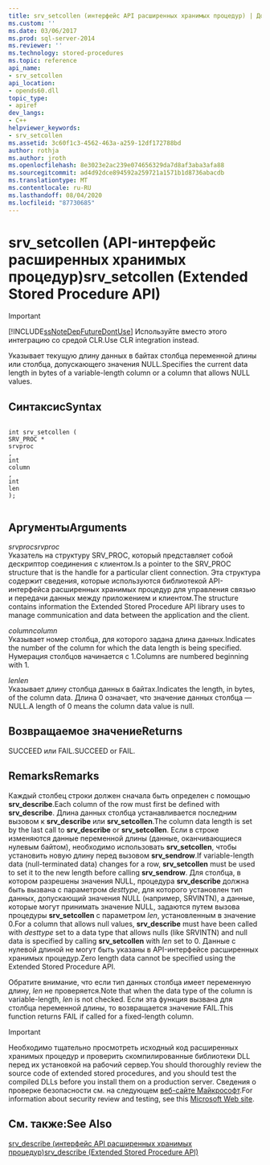 ```yaml
---
title: srv_setcollen (интерфейс API расширенных хранимых процедур) | Документы Майкрософт
ms.custom: ''
ms.date: 03/06/2017
ms.prod: sql-server-2014
ms.reviewer: ''
ms.technology: stored-procedures
ms.topic: reference
api_name:
- srv_setcollen
api_location:
- opends60.dll
topic_type:
- apiref
dev_langs:
- C++
helpviewer_keywords:
- srv_setcollen
ms.assetid: 3c60f1c3-4562-463a-a259-12df172788bd
author: rothja
ms.author: jroth
ms.openlocfilehash: 8e3023e2ac239e074656329da7d8af3aba3afa88
ms.sourcegitcommit: ad4d92dce894592a259721a1571b1d8736abacdb
ms.translationtype: MT
ms.contentlocale: ru-RU
ms.lasthandoff: 08/04/2020
ms.locfileid: "87730685"
---
```

# <a name="srv_setcollen-extended-stored-procedure-api"></a><span data-ttu-id="a7332-102">srv_setcollen (API-интерфейс расширенных хранимых процедур)</span><span class="sxs-lookup"><span data-stu-id="a7332-102">srv_setcollen (Extended Stored Procedure API)</span></span>
    
> [!IMPORTANT]  
>  [!INCLUDE[ssNoteDepFutureDontUse](../../includes/ssnotedepfuturedontuse-md.md)] <span data-ttu-id="a7332-103">Используйте вместо этого интеграцию со средой CLR.</span><span class="sxs-lookup"><span data-stu-id="a7332-103">Use CLR integration instead.</span></span>  
  
 <span data-ttu-id="a7332-104">Указывает текущую длину данных в байтах столбца переменной длины или столбца, допускающего значения NULL.</span><span class="sxs-lookup"><span data-stu-id="a7332-104">Specifies the current data length in bytes of a variable-length column or a column that allows NULL values.</span></span>  
  
## <a name="syntax"></a><span data-ttu-id="a7332-105">Синтаксис</span><span class="sxs-lookup"><span data-stu-id="a7332-105">Syntax</span></span>  
  
```  
  
int srv_setcollen (  
SRV_PROC *  
srvproc  
,  
int   
column  
,  
int  
len   
);  
  
```  
  
## <a name="arguments"></a><span data-ttu-id="a7332-106">Аргументы</span><span class="sxs-lookup"><span data-stu-id="a7332-106">Arguments</span></span>  
 <span data-ttu-id="a7332-107">*srvproc*</span><span class="sxs-lookup"><span data-stu-id="a7332-107">*srvproc*</span></span>  
 <span data-ttu-id="a7332-108">Указатель на структуру SRV_PROC, который представляет собой дескриптор соединения с клиентом.</span><span class="sxs-lookup"><span data-stu-id="a7332-108">Is a pointer to the SRV_PROC structure that is the handle for a particular client connection.</span></span> <span data-ttu-id="a7332-109">Эта структура содержит сведения, которые используются библиотекой API-интерфейса расширенных хранимых процедур для управления связью и передачи данных между приложением и клиентом.</span><span class="sxs-lookup"><span data-stu-id="a7332-109">The structure contains information the Extended Stored Procedure API library uses to manage communication and data between the application and the client.</span></span>  
  
 <span data-ttu-id="a7332-110">*column*</span><span class="sxs-lookup"><span data-stu-id="a7332-110">*column*</span></span>  
 <span data-ttu-id="a7332-111">Указывает номер столбца, для которого задана длина данных.</span><span class="sxs-lookup"><span data-stu-id="a7332-111">Indicates the number of the column for which the data length is being specified.</span></span> <span data-ttu-id="a7332-112">Нумерация столбцов начинается с 1.</span><span class="sxs-lookup"><span data-stu-id="a7332-112">Columns are numbered beginning with 1.</span></span>  
  
 <span data-ttu-id="a7332-113">*len*</span><span class="sxs-lookup"><span data-stu-id="a7332-113">*len*</span></span>  
 <span data-ttu-id="a7332-114">Указывает длину столбца данных в байтах.</span><span class="sxs-lookup"><span data-stu-id="a7332-114">Indicates the length, in bytes, of the column data.</span></span> <span data-ttu-id="a7332-115">Длина 0 означает, что значение данных столбца — NULL.</span><span class="sxs-lookup"><span data-stu-id="a7332-115">A length of 0 means the column data value is null.</span></span>  
  
## <a name="returns"></a><span data-ttu-id="a7332-116">Возвращаемое значение</span><span class="sxs-lookup"><span data-stu-id="a7332-116">Returns</span></span>  
 <span data-ttu-id="a7332-117">SUCCEED или FAIL.</span><span class="sxs-lookup"><span data-stu-id="a7332-117">SUCCEED or FAIL.</span></span>  
  
## <a name="remarks"></a><span data-ttu-id="a7332-118">Remarks</span><span class="sxs-lookup"><span data-stu-id="a7332-118">Remarks</span></span>  
 <span data-ttu-id="a7332-119">Каждый столбец строки должен сначала быть определен с помощью **srv_describe**.</span><span class="sxs-lookup"><span data-stu-id="a7332-119">Each column of the row must first be defined with **srv_describe**.</span></span> <span data-ttu-id="a7332-120">Длина данных столбца устанавливается последним вызовом к **srv_describe** или **srv_setcollen**.</span><span class="sxs-lookup"><span data-stu-id="a7332-120">The column data length is set by the last call to **srv_describe** or **srv_setcollen**.</span></span> <span data-ttu-id="a7332-121">Если в строке изменяются данные переменной длины (данные, оканчивающиеся нулевым байтом), необходимо использовать **srv_setcollen**, чтобы установить новую длину перед вызовом **srv_sendrow**.</span><span class="sxs-lookup"><span data-stu-id="a7332-121">If variable-length data (null-terminated data) changes for a row, **srv_setcollen** must be used to set it to the new length before calling **srv_sendrow**.</span></span> <span data-ttu-id="a7332-122">Для столбца, в котором разрешены значения NULL, процедура **srv_describe** должна быть вызвана с параметром *desttype*, для которого установлен тип данных, допускающий значения NULL (например, SRVINTN), а данные, которые могут принимать значение NULL, задаются путем вызова процедуры **srv_setcollen** с параметром *len*, установленным в значение 0.</span><span class="sxs-lookup"><span data-stu-id="a7332-122">For a column that allows null values, **srv_describe** must have been called with *desttype* set to a data type that allows nulls (like SRVINTN) and null data is specified by calling **srv_setcollen** with *len* set to 0.</span></span> <span data-ttu-id="a7332-123">Данные с нулевой длиной не могут быть указаны в API-интерфейсе расширенных хранимых процедур.</span><span class="sxs-lookup"><span data-stu-id="a7332-123">Zero length data cannot be specified using the Extended Stored Procedure API.</span></span>  
  
 <span data-ttu-id="a7332-124">Обратите внимание, что если тип данных столбца имеет переменную длину, *len* не проверяется.</span><span class="sxs-lookup"><span data-stu-id="a7332-124">Note that when the data type of the column is variable-length, *len* is not checked.</span></span> <span data-ttu-id="a7332-125">Если эта функция вызвана для столбца переменной длины, то возвращается значение FAIL.</span><span class="sxs-lookup"><span data-stu-id="a7332-125">This function returns FAIL if called for a fixed-length column.</span></span>  
  
> [!IMPORTANT]  
>  <span data-ttu-id="a7332-126">Необходимо тщательно просмотреть исходный код расширенных хранимых процедур и проверить скомпилированные библиотеки DLL перед их установкой на рабочий сервер.</span><span class="sxs-lookup"><span data-stu-id="a7332-126">You should thoroughly review the source code of extended stored procedures, and you should test the compiled DLLs before you install them on a production server.</span></span> <span data-ttu-id="a7332-127">Сведения о проверке безопасности см. на следующем [веб-сайте Майкрософт](https://go.microsoft.com/fwlink/?LinkID=54761&amp;clcid=0x409https://msdn.microsoft.com/security/).</span><span class="sxs-lookup"><span data-stu-id="a7332-127">For information about security review and testing, see this [Microsoft Web site](https://go.microsoft.com/fwlink/?LinkID=54761&amp;clcid=0x409https://msdn.microsoft.com/security/).</span></span>  
  
## <a name="see-also"></a><span data-ttu-id="a7332-128">См. также:</span><span class="sxs-lookup"><span data-stu-id="a7332-128">See Also</span></span>  
 [<span data-ttu-id="a7332-129">srv_describe (интерфейс API расширенных хранимых процедур)</span><span class="sxs-lookup"><span data-stu-id="a7332-129">srv_describe &#40;Extended Stored Procedure API&#41;</span></span>](srv-describe-extended-stored-procedure-api.md)  
  
  

